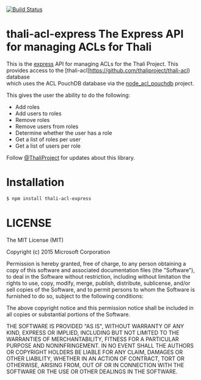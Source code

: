 [![Build Status](https://travis-ci.org/thaliproject/thali-acl-express.svg)](https://travis-ci.org/thaliproject/thali-acl-express)

# thali-acl-express The Express API for managing ACLs for Thali #

This is the [express](http://expressjs.com/) API for managing ACLs for the Thali Project.  This provides access to the [thali-acl]https://github.com/thaliproject/thali-acl) database  
which uses the ACL PouchDB database via the [node_acl_pouchdb](https://github.com/thaliproject/node_acl_pouchdb) project.  

This gives the user the ability to do the following:
- Add roles
- Add users to roles
- Remove roles
- Remove users from roles
- Determine whether the user has a role
- Get a list of roles per user
- Get a list of users per role

Follow [@ThaliProject](https://twitter.com/thaliproject) for updates about this library.

# Installation #

```bash
$ npm install thali-acl-express
```

# LICENSE #

The MIT License (MIT)

Copyright (c) 2015 Microsoft Corporation

Permission is hereby granted, free of charge, to any person obtaining a copy
of this software and associated documentation files (the "Software"), to deal
in the Software without restriction, including without limitation the rights
to use, copy, modify, merge, publish, distribute, sublicense, and/or sell
copies of the Software, and to permit persons to whom the Software is
furnished to do so, subject to the following conditions:

The above copyright notice and this permission notice shall be included in all
copies or substantial portions of the Software.

THE SOFTWARE IS PROVIDED "AS IS", WITHOUT WARRANTY OF ANY KIND, EXPRESS OR
IMPLIED, INCLUDING BUT NOT LIMITED TO THE WARRANTIES OF MERCHANTABILITY,
FITNESS FOR A PARTICULAR PURPOSE AND NONINFRINGEMENT. IN NO EVENT SHALL THE
AUTHORS OR COPYRIGHT HOLDERS BE LIABLE FOR ANY CLAIM, DAMAGES OR OTHER
LIABILITY, WHETHER IN AN ACTION OF CONTRACT, TORT OR OTHERWISE, ARISING FROM,
OUT OF OR IN CONNECTION WITH THE SOFTWARE OR THE USE OR OTHER DEALINGS IN THE
SOFTWARE.
